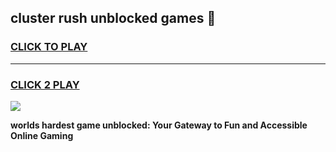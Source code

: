 
## cluster rush unblocked games 👋
<h3>
<a href="https://premium.freeplayer.one?title=cluster_rush_unblocked_games&ref=13F">CLICK TO PLAY</a></h3>
<hr>

<h3>
<a href="https://premium.freeplayer.one?title=cluster_rush_unblocked_games&ref=13F">CLICK 2 PLAY</a>
  
</h3>

<a href="https://premium.freeplayer.one?title=cluster_rush_unblocked_games&ref=12F/"><img src="https://clearcache.store/games.png"></a>


**worlds hardest game unblocked: Your Gateway to Fun and Accessible Online Gaming**
